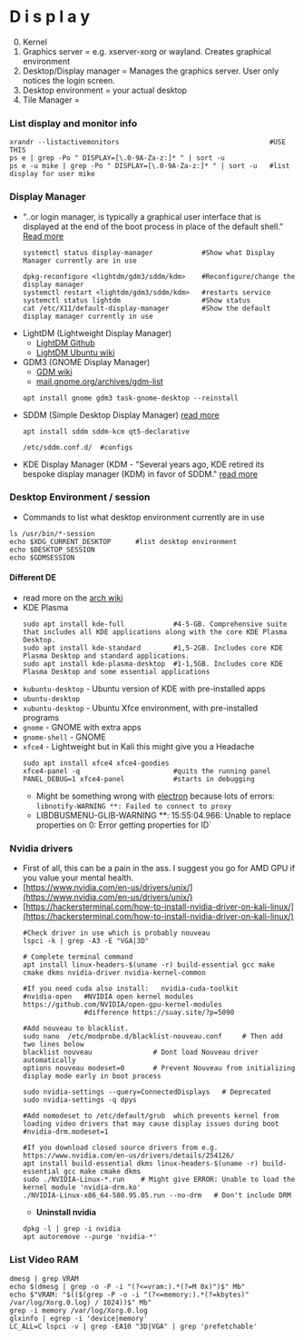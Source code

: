 # D i s p l a y

0. Kernel
1. Graphics server = e.g. xserver-xorg or wayland. Creates graphical environment
2. Desktop/Display manager = Manages the graphics server. User only notices the login screen.
3. Desktop environment = your actual desktop
4. Tile Manager =

### List display and monitor info
````shell
xrandr --listactivemonitors                                     #USE THIS
ps e | grep -Po " DISPLAY=[\.0-9A-Za-z:]* " | sort -u
ps e -u mike | grep -Po " DISPLAY=[\.0-9A-Za-z:]* " | sort -u   #list display for user mike
````

### Display Manager
- "..or login manager, is typically a graphical user interface that is displayed at the end of the boot process in place of the default shell." [Read more](https://wiki.archlinux.org/title/Display_manager)
  ````shell
  systemctl status display-manager            #Show what Display Manager currently are in use
  
  dpkg-reconfigure <lightdm/gdm3/sddm/kdm>    #Reconfigure/change the display manager
  systemctl restart <lightdm/gdm3/sddm/kdm>   #restarts service
  systemctl status lightdm                    #Show status
  cat /etc/X11/default-display-manager        #Show the default display manager currently in use
  ````
- LightDM (Lightweight Display Manager)
  - [LightDM Github](https://github.com/canonical/lightdm)
  - [LightDM Ubuntu wiki](https://wiki.ubuntu.com/LightDM)
- GDM3 (GNOME Display Manager)
   - [GDM wiki](https://wiki.gnome.org/Projects/GDM)
   - [mail.gnome.org/archives/gdm-list](https://mail.gnome.org/archives/gdm-list/)
   ````
   apt install gnome gdm3 task-gnome-desktop --reinstall
   ````
- SDDM (Simple Desktop Display Manager) [read more](https://wiki.archlinux.org/title/SDDM)
   ````shell
   apt install sddm sddm-kcm qt5-declarative
   
   /etc/sddm.conf.d/  #configs
   ````
- KDE Display Manager (KDM - "Several years ago, KDE retired its bespoke display manager (KDM) in favor of SDDM." [read more](https://linuxiac.com/kde-proposes-new-plasma-login-manager-to-replace-sddm/)


### Desktop Environment / session
- Commands to list what desktop environment currently are in use
````shell
ls /usr/bin/*-session
echo $XDG_CURRENT_DESKTOP      #list desktop environment
echo $DESKTOP_SESSION
echo $GDMSESSION
````
#### Different DE
- read more on the [arch wiki](https://wiki.archlinux.org/title/Desktop_environment)
- KDE Plasma
  ````shell
  sudo apt install kde-full            #4-5-GB. Comprehensive suite that includes all KDE applications along with the core KDE Plasma Desktop.
  sudo apt install kde-standard        #1,5-2GB. Includes core KDE Plasma Desktop and standard applications. 
  sudo apt install kde-plasma-desktop  #1-1,5GB. Includes core KDE Plasma Desktop and some essential applications
  ````
- `kubuntu-desktop` -  Ubuntu version of KDE with pre-installed apps
- `ubuntu-desktop`
- `xubuntu-desktop` -  Ubuntu Xfce environment, with pre-installed programs
- `gnome` -  GNOME with extra apps
- `gnome-shell` - GNOME
- `xfce4` - Lightweight but in Kali this might give you a Headache
   ````shell
   sudo apt install xfce4 xfce4-goodies
   xfce4-panel -q                       #quits the running panel
   PANEL_DEBUG=1 xfce4-panel            #starts in debugging
   ````
   - Might be something wrong with [electron](https://github.com/electron/electron/issues/14362) because lots of errors: `libnotify-WARNING **: Failed to connect to proxy`
   - LIBDBUSMENU-GLIB-WARNING **: 15:55:04.966: Unable to replace properties on 0: Error getting properties for ID`


### Nvidia drivers
- First of all, this can be a pain in the ass. I suggest you go for AMD GPU if you value your mental health.
- [https://www.nvidia.com/en-us/drivers/unix/](https://www.nvidia.com/en-us/drivers/unix/)
- [https://hackersterminal.com/how-to-install-nvidia-driver-on-kali-linux/](https://hackersterminal.com/how-to-install-nvidia-driver-on-kali-linux/)
  ````shell
  #Check driver in use which is probably nouveau
  lspci -k | grep -A3 -E "VGA|3D" 
  
  # Complete terminal command 
  apt install linux-headers-$(uname -r) build-essential gcc make cmake dkms nvidia-driver nvidia-kernel-common
  
  #If you need cuda also install:   nvidia-cuda-toolkit
  #nvidia-open   #NVIDIA open kernel modules https://github.com/NVIDIA/open-gpu-kernel-modules
                 #difference https://suay.site/?p=5090
  
  #Add nouveau to blacklist.
  sudo nano  /etc/modprobe.d/blacklist-nouveau.conf     # Then add two lines below
  blacklist nouveau               # Dont load Nouveau driver automatically
  options nouveau modeset=0       # Prevent Nouveau from initializing display mode early in boot process
  
  sudo nvidia-settings --query=ConnectedDisplays   # Deprecated
  sudo nvidia-settings -q dpys
  
  #Add nomodeset to /etc/default/grub  which prevents kernel from loading video drivers that may cause display issues during boot
  #nvidia-drm.modeset=1
  
  #If you download closed source drivers from e.g. https://www.nvidia.com/en-us/drivers/details/254126/
  apt install build-essential dkms linux-headers-$(uname -r) build-essential gcc make cmake dkms
  sudo ./NVIDIA-Linux-*.run    # Might give ERROR: Unable to load the kernel module 'nvidia-drm.ko'
  ./NVIDIA-Linux-x86_64-580.95.05.run --no-drm   # Don't include DRM
  ````
  - **Uninstall nvidia**
  ````shell
  dpkg -l | grep -i nvidia
  apt autoremove --purge 'nvidia-*'
  ````

### List Video RAM
````shell
dmesg | grep VRAM
echo $(dmesg | grep -o -P -i "(?<=vram:).*(?=M 0x)")$" Mb"
echo $"VRAM: "$(($(grep -P -o -i "(?<=memory:).*(?=kbytes)" /var/log/Xorg.0.log) / 1024))$" Mb"
grep -i memory /var/log/Xorg.0.log
glxinfo | egrep -i 'device|memory'
LC_ALL=C lspci -v | grep -EA10 "3D|VGA" | grep 'prefetchable' 
````

